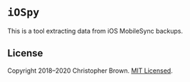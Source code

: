 # `iOSpy`

This is a tool extracting data from iOS MobileSync backups.


## License

Copyright 2018–2020 Christopher Brown.
[MIT Licensed](https://chbrown.github.io/licenses/MIT/#2018-2020).
